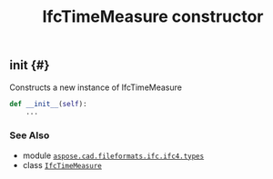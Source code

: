 ﻿---
title: IfcTimeMeasure constructor
second_title: Aspose.CAD for Python via .NET API References
description: 
type: docs
weight: 10
url: /python-net/aspose.cad.fileformats.ifc.ifc4.types/ifctimemeasure/__init__/
is_root: false
---

## __init__ {#}

Constructs a new instance of IfcTimeMeasure



```python
def __init__(self):
    ...
```





### See Also
* module [`aspose.cad.fileformats.ifc.ifc4.types`](../../)
* class [`IfcTimeMeasure`](/cad/python-net/aspose.cad.fileformats.ifc.ifc4.types/ifctimemeasure)
